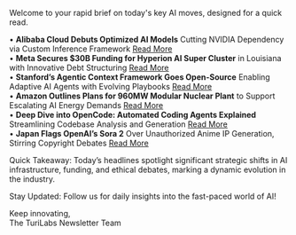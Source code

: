 <p>Welcome to your rapid brief on today's key AI moves, designed for a quick read.</p>
<p>• <strong>Alibaba Cloud Debuts Optimized AI Models</strong> Cutting NVIDIA Dependency via Custom Inference Framework <a href="https://boilingsteam.com/tgs2025-a-talk-with-alibaba-cloud/">Read More</a><br />
• <strong>Meta Secures $30B Funding for Hyperion AI Super Cluster</strong> in Louisiana with Innovative Debt Structuring <a href="https://www.theregister.com/2025/10/17/meta_blue_owl_hyperion/">Read More</a><br />
• <strong>Stanford’s Agentic Context Framework Goes Open-Source</strong> Enabling Adaptive AI Agents with Evolving Playbooks <a href="https://github.com/kayba-ai/agentic-context-engine">Read More</a><br />
• <strong>Amazon Outlines Plans for 960MW Modular Nuclear Plant</strong> to Support Escalating AI Energy Demands <a href="https://www.tomshardware.com/tech-industry/amazon-unveils-plans-for-modular-nuclear-plant-in-washington">Read More</a><br />
• <strong>Deep Dive into OpenCode: Automated Coding Agents Explained</strong> Streamlining Codebase Analysis and Generation <a href="https://cefboud.com/posts/coding-agents-internals-opencode-deepdive/">Read More</a><br />
• <strong>Japan Flags OpenAI’s Sora 2</strong> Over Unauthorized Anime IP Generation, Stirring Copyright Debates <a href="https://www.theregister.com/2025/10/15/japan_openai_copyrighted_anime/">Read More</a></p>
<p>Quick Takeaway: Today’s headlines spotlight significant strategic shifts in AI infrastructure, funding, and ethical debates, marking a dynamic evolution in the industry.</p>
<p>Stay Updated: Follow us for daily insights into the fast-paced world of AI! </p>
<p>Keep innovating,<br />
The TuriLabs Newsletter Team</p>